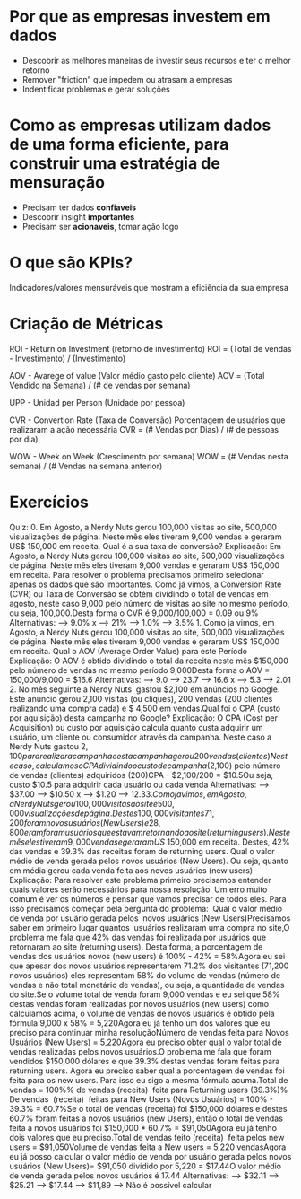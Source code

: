 # Por que as empresas investem em dados
- Descobrir as melhores maneiras de investir seus recursos e ter o melhor retorno
- Remover "friction" que impedem ou atrasam a empresas
- Indentificar problemas e gerar soluções

# Como as empresas utilizam dados de uma forma eficiente, para construir uma estratégia de mensuração
- Precisam ter dados **confiaveis**
- Descobrir insight **importantes**
- Precisam ser **acionaveis**, tomar ação logo

# O que são KPIs?
Indicadores/valores mensuráveis que mostram a eficiência da sua empresa

# Criação de Métricas
ROI - Return on Investment (retorno de investimento)
ROI = (Total de vendas - Investimento) / (Investimento)

AOV - Avarege of value (Valor médio gasto pelo cliente)
AOV = (Total Vendido na Semana) / (# de vendas por semana)
 
UPP - Unidad per Person (Unidade por pessoa)

CVR - Convertion Rate (Taxa de Conversão)
Porcentagem de usuários que realizaram a ação necessária
CVR = (# Vendas por Dias) / (# de pessoas por dia)

WOW - Week on Week (Crescimento por semana)
WOW = (# Vendas nesta semana) / (# Vendas na semana anterior)

# Exercícios 
Quiz:
	0. Em Agosto, a Nerdy Nuts gerou 100,000 visitas ao site, 500,000 visualizações de página. Neste mês eles tiveram 9,000 vendas e geraram US$ 150,000 em receita. Qual é a sua taxa de conversão?
		Explicação: Em Agosto, a Nerdy Nuts gerou 100,000 visitas ao site, 500,000 visualizações de página. Neste mês eles tiveram 9,000 vendas e geraram US$ 150,000 em receita. Para resolver o problema precisamos primeiro selecionar apenas os dados que são importantes. Como já vimos, a Conversion Rate (CVR) ou Taxa de Conversão se obtém dividindo o total de vendas em agosto, neste caso 9,000 pelo número de visitas ao site no mesmo período, ou seja, 100,000.Desta forma o CVR é 9,000/100,000 = 0.09 ou 9%
		Alternativas:
			--> 9.0% x
			--> 21%
			--> 1.0%
			--> 3.5%
	1. Como ja vimos, em Agosto, a Nerdy Nuts gerou 100,000 visitas ao site, 500,000 visualizações de página. Neste mês eles tiveram 9,000 vendas e geraram US$ 150,000 em receita. Qual o AOV (Average Order Value) para este Período
		Explicação: O AOV é obtido dividindo o total da receita neste mês $150,000 pelo número de vendas no mesmo período 9,000Desta forma o AOV = 150,000/9,000 = $16.6
		Alternativas:
			--> 9.0
			--> 23.7
			--> 16.6 x
			--> 5.3
			--> 2.01
	2. No mês seguinte a Nerdy Nuts  gastou $2,100 em anúncios no Google. Este anúncio gerou 2,100 visitas (ou cliques), 200 vendas (200 clientes realizando uma compra cada) e $ 4,500 em vendas.Qual foi o CPA (custo por aquisição) desta campanha no Google?
		Explicação: O CPA (Cost per Acquisition) ou custo por aquisição calcula quanto custa adquirir um usuário, um cliente ou consumidor através da campanha. Neste caso a Nerdy Nuts gastou $2,100 para realizar a campanha e esta campanha gerou 200 vendas (clientes)Neste caso, calculamos o CPA dividindo o custo de campanha ($2,100) pelo número de vendas (clientes) adquiridos (200)CPA - $2,100/200 = $10.5Ou seja, custo $10.5 para adquirir cada usuário ou cada venda
		Alternativas:
			--> $37.00
			--> $10.50 x
			--> $1.20
			--> $12.3
	3. Como ja vimos, em Agosto, a Nerdy Nuts gerou 100,000 visitas ao site e 500,000 visualizações de página. Destes 100,000 visitantes 71,200 foram novos usuários (New Users) e 28,800 eram foram usuários que estavam retornando ao site (returning users). Neste mês eles tiveram 9,000 vendas e geraram US$ 150,000 em receita. Destes, 42% das vendas e 39.3% das receitas foram de returning users. Qual o valor médio de venda gerada pelos novos usuários (New Users). Ou seja, quanto em média gerou cada venda feita aos novos usuários (new users)
		Explicação: Para resolver este problema primeiro precisamos entender quais valores serão necessários para nossa resolução. Um erro muito comum é ver os números e pensar que vamos precisar de todos eles. Para isso precisamos começar pela pergunta do problema:  Qual o valor médio de venda por usuário gerada pelos  novos usuários (New Users)Precisamos saber em primeiro lugar quantos  usuários realizaram uma compra no site,O problema me fala que 42% das vendas foi realizada por usuários que retornaram ao site (returning users). Desta forma, a porcentagem de vendas dos usuários novos (new users) é 100% - 42% = 58%Agora eu sei que apesar dos novos usuários representarem 71.2% dos visitantes (71,200 novos usuários) eles representam 58% do volume de vendas (número de vendas e não total monetário de vendas), ou seja, a quantidade de vendas do site.Se o volume total de venda foram 9,000 vendas e eu sei que 58% destas vendas foram realizadas por novos usuários (new users) como calculamos acima, o volume de vendas de novos usuários é obtido pela fórmula 9,000 x 58% = 5,220Agora eu já tenho um dos valores que eu preciso para continuar minha resoluçãoNúmero de vendas feita para Novos Usuários (New Users) = 5,220Agora eu preciso obter qual o valor total de vendas realizadas pelos novos usuários.O problema me fala que foram vendidos $150,000 dólares e que 39.3% destas vendas foram feitas para returning users. Agora eu preciso saber qual a porcentagem de vendas foi feita para os new users. Para isso eu sigo a mesma fórmula acuma.Total de vendas = 100%% de vendas (receita)  feita para Returning users (39.3%)% De vendas  (receita)  feitas para New Users (Novos Usuários) = 100% - 39.3% = 60.7%Se o total de vendas (receita) foi $150,000 dólares e destes 60.7% foram feitas a novos usuários (new Users), então o total de vendas feita a novos usuários foi $150,000 * 60.7% = $91,050Agora eu já tenho dois valores que eu preciso.Total de vendas feito (receita)  feita pelos new users = $91,050Volume de vendas feita a New users = 5,220 vendasAgora eu já posso calcular o valor médio de venda por usuário gerada pelos novos usuários (New Users)= $91,050 dividido por 5,220 = $17.44O valor médio de venda gerada pelos novos usuários é 17.44
		Alternativas:
			--> $32.11
			--> $25.21
			--> $17.44
			--> $11,89
			--> Não é possível calcular